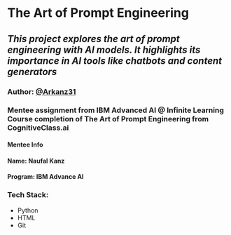 # The Art of Prompt Engineering
## _This project explores the art of prompt engineering with AI models. It highlights its importance in AI tools like chatbots and content generators_

### Author: [@Arkanz31](https://github.com/Arkanz31/Arkanz31)

### Mentee assignment from IBM Advanced AI @ Infinite Learning Course completion of The Art of Prompt Engineering from CognitiveClass.ai

#### Mentee Info
#### Name: Naufal Kanz
#### Program: IBM Advance AI

### Tech Stack:
- Python
- HTML
- Git
